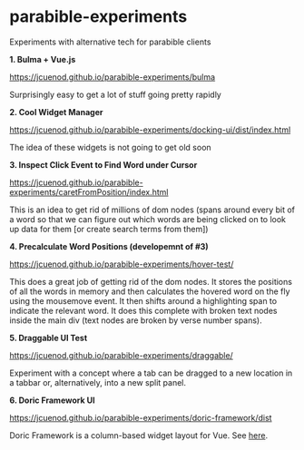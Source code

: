 # parabible-experiments
Experiments with alternative tech for parabible clients

**1. Bulma + Vue.js**

<https://jcuenod.github.io/parabible-experiments/bulma>

Surprisingly easy to get a lot of stuff going pretty rapidly

**2. Cool Widget Manager**

<https://jcuenod.github.io/parabible-experiments/docking-ui/dist/index.html>

The idea of these widgets is not going to get old soon

**3. Inspect Click Event to Find Word under Cursor**

<https://jcuenod.github.io/parabible-experiments/caretFromPosition/index.html>

This is an idea to get rid of millions of dom nodes (spans around every bit of a word so that we can figure out which words are being clicked on to look up data for them [or create search terms from them])

**4. Precalculate Word Positions (developemnt of #3)**

<https://jcuenod.github.io/parabible-experiments/hover-test/>

This does a great job of getting rid of the dom nodes. It stores the positions of all the words in memory and then calculates the hovered word on the fly using the mousemove event. It then shifts around a highlighting span to indicate the relevant word. It does this complete with broken text nodes inside the main div (text nodes are broken by verse number spans).

**5. Draggable UI Test**

<https://jcuenod.github.io/parabible-experiments/draggable/>

Experiment with a concept where a tab can be dragged to a new location in a tabbar or, alternatively, into a new split panel.

**6. Doric Framework UI**

<https://jcuenod.github.io/parabible-experiments/doric-framework/dist>

Doric Framework is a column-based widget layout for Vue. See [here](https://www.npmjs.com/package/doric-framework).

